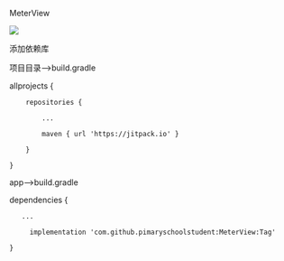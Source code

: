 MeterView

![](https://jitpack.io/v/pimaryschoolstudent/MeterView.svg)

添加依赖库

项目目录——>build.gradle

allprojects {

		repositories {
		
			...
			
			maven { url 'https://jitpack.io' }
			
		}
		
	}
	
  app——>build.gradle
  
  dependencies {
  
       ...
       
	     implementation 'com.github.pimaryschoolstudent:MeterView:Tag'
	     
	}
